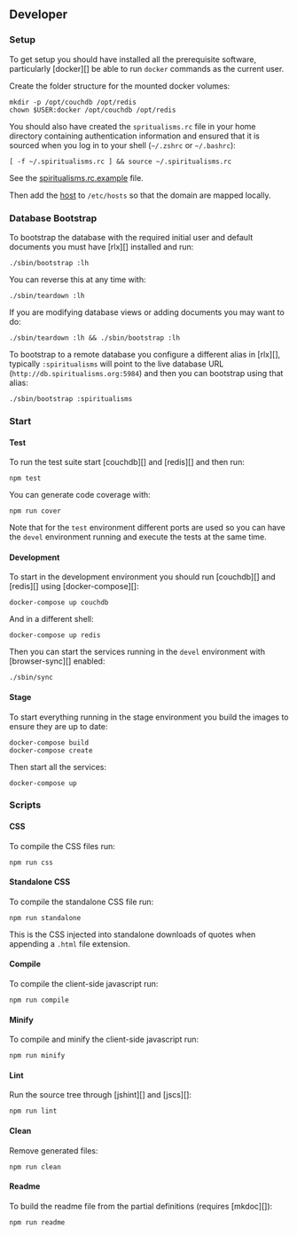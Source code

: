 ## Developer

### Setup

To get setup you should have installed all the prerequisite software, particularly [docker][] be able to run `docker` commands as the current user.

Create the folder structure for the mounted docker volumes:

```
mkdir -p /opt/couchdb /opt/redis
chown $USER:docker /opt/couchdb /opt/redis
```

You should also have created the `spritualisms.rc` file in your home directory containing authentication information and ensured that it is sourced when you log in to your shell (`~/.zshrc` or `~/.bashrc`):

```
[ -f ~/.spiritualisms.rc ] && source ~/.spiritualisms.rc
```

See the [spiritualisms.rc.example](/conf/spiritualisms.rc.example) file.

Then add the [host](/conf/hosts) to `/etc/hosts` so that the domain are mapped locally.

### Database Bootstrap

To bootstrap the database with the required initial user and default documents you must have [rlx][] installed and run:

```
./sbin/bootstrap :lh
```

You can reverse this at any time with:

```
./sbin/teardown :lh
```

If you are modifying database views or adding documents you may want to do:

```
./sbin/teardown :lh && ./sbin/bootstrap :lh
```

To bootstrap to a remote database you configure a different alias in [rlx][], typically `:spiritualisms` will point to the live database URL (`http://db.spiritualisms.org:5984`) and then you can bootstrap using that alias:

```
./sbin/bootstrap :spiritualisms
```

### Start

#### Test

To run the test suite start [couchdb][] and [redis][] and then run:

```
npm test
```

You can generate code coverage with:

```
npm run cover
```

Note that for the `test` environment different ports are used so you can have the `devel` environment running and execute the tests at the same time.

#### Development

To start in the development environment you should run [couchdb][] and [redis][] using [docker-compose][]:

```
docker-compose up couchdb
```

And in a different shell:

```
docker-compose up redis
```

Then you can start the services running in the `devel` environment with [browser-sync][] enabled:

```
./sbin/sync
```

#### Stage

To start everything running in the stage environment you build the images to ensure they are up to date:

```
docker-compose build
docker-compose create
```

Then start all the services:

```
docker-compose up
```

### Scripts

#### CSS

To compile the CSS files run:

```
npm run css
```

#### Standalone CSS

To compile the standalone CSS file run:

```
npm run standalone
```

This is the CSS injected into standalone downloads of quotes when appending a `.html` file extension.

#### Compile

To compile the client-side javascript run:

```
npm run compile
```

#### Minify

To compile and minify the client-side javascript run:

```
npm run minify
```

#### Lint

Run the source tree through [jshint][] and [jscs][]:

```
npm run lint
```

#### Clean

Remove generated files:

```
npm run clean
```

#### Readme

To build the readme file from the partial definitions (requires [mkdoc][]):

```
npm run readme
```

